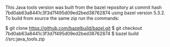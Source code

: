 This Java tools version was built from the bazel repository at commit hash 7bd0ab63a8441c3f3d7f495d09ed2bed38762874
using bazel version 5.3.2.
To build from source the same zip run the commands:

$ git clone https://github.com/bazelbuild/bazel.git
$ git checkout 7bd0ab63a8441c3f3d7f495d09ed2bed38762874
$ bazel build //src:java_tools.zip
